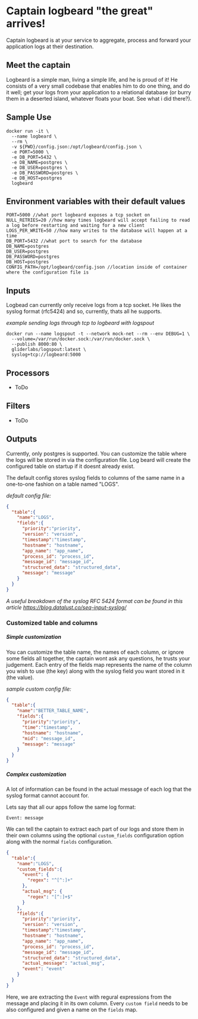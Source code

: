 # Captain logbeard "the great" arrives! 

Captain logbeard is at your service to aggregate, process and forward your application logs at their destination. 

## Meet the captain

Logbeard is a simple man, living a simple life, and he is proud of it! He consists of a very small codebase that enables him to do one thing, and do it well; get your logs from your application to a relational database (or burry them in a deserted island, whatever floats your boat. See what i did there?).

## Sample Use
```
docker run -it \
  --name logbeard \
  --rm \
  -v ${PWD}/config.json:/opt/logbeard/config.json \
  -e PORT=5000 \
  -e DB_PORT=5432 \
  -e DB_NAME=postgres \
  -e DB_USER=postgres \
  -e DB_PASSWORD=postgres \
  -e DB_HOST=postgres
  logbeard
```

## Environment variables with their default values
```
PORT=5000 //what port logbeard exposes a tcp socket on
NULL_RETRIES=20 //how many times logbeard will accept failing to read a log before restarting and waiting for a new client
LOGS_PER_WRITE=50 //how many writes to the database will happen at a time
DB_PORT=5432 //what port to search for the database
DB_NAME=postgres
DB_USER=postgres
DB_PASSWORD=postgres
DB_HOST=postgres
CONFIG_PATH=/opt/logbeard/config.json //location inside of container where the configuration file is
```

## Inputs

Logbead can currently only receive logs from a tcp socket. He likes the syslog format (rfc5424) and so, currently, thats all he supports.

*example sending logs through tcp to logbeard with logspout*
```
docker run --name logspout -t --network mock-net --rm --env DEBUG=1 \
  --volume=/var/run/docker.sock:/var/run/docker.sock \
  --publish 8000:80 \
  gliderlabs/logspout:latest \
  syslog+tcp://logbeard:5000
```

## Processors
* ToDo

## Filters
* ToDo

## Outputs
Currently, only postgres is supported. You can customize the table where the logs will be stored in via the configuration file. Log beard will create the configured table on startup if it doesnt already exist.

The default config stores syslog fields to columns of the same name in a one-to-one fashion on a table named "LOGS".

*default config file:*
```json
{
  "table":{ 
    "name":"LOGS",
    "fields":{
      "priority":"priority",
      "version": "version",
      "timestamp":"timestamp",
      "hostname": "hostname",
      "app_name": "app_name",
      "process_id": "process_id",
      "message_id": "message_id",
      "structured_data": "structured_data",
      "message": "message"
    }
  }
}
```
*A useful breakdown of the syslog RFC 5424 format can be found in this article https://blog.datalust.co/seq-input-syslog/*

### Customized table and columns

##### Simple customization
You can customize the table name, the names of each column, or ignore some fields all together, the captain wont ask any questions, he trusts your judgement. Each entry of the fields map represents the name of the column you wish to use (the key) along with the syslog field you want stored in it (the value).

*sample custom config file:*
```json
{
  "table":{ 
    "name":"BETTER_TABLE_NAME",
    "fields":{
      "priority":"priority",
      "time":"timestamp",
      "hostname": "hostname",
      "mid": "message_id",
      "message": "message"
    }
  }
}
```
##### Complex customization
A lot of information can be found in the actual message of each log that the syslog format cannot account for. 

Lets say that all our apps follow the same log format:
```
Event: message
```
We can tell the captain to extract each part of our logs and store them in their own columns using the optional `custom_fields` configuration option along with the normal `fields` configuration.

```json
{
  "table":{ 
    "name":"LOGS",
    "custom_fields":{
      "event": {
        "regex": "^[^:]+"
      },
      "actual_msg": {
        "regex": "[^:]+$"
      }
    },
    "fields":{
      "priority":"priority",
      "version": "version",
      "timestamp":"timestamp",
      "hostname": "hostname",
      "app_name": "app_name",
      "process_id": "process_id",
      "message_id": "message_id",
      "structured_data": "structured_data",
      "actual_message": "actual_msg",
      "event": "event"
    }
  }
}
```
Here, we are extracting the `Event` with regural expressions from the message and placing it in its own column. Every `custom field` needs to be also configured and given a name on the `fields` map.


